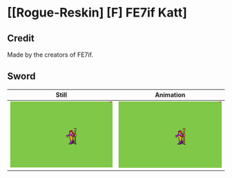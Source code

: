 # [\[Rogue-Reskin\] \[F\] FE7if Katt]

## Credit

Made by the creators of FE7if.

## Sword

| Still | Animation |
| :---: | :-------: |
| ![Sword still](./Sword_000.png) | ![Sword animation](./Sword.gif) |
